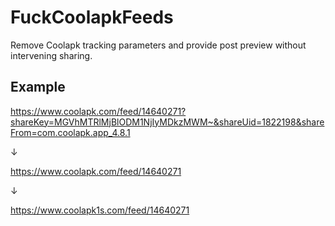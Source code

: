 # FuckCoolapkFeeds

Remove Coolapk tracking parameters and provide post preview without intervening sharing.

## Example

https://www.coolapk.com/feed/14640271?shareKey=MGVhMTRlMjBlODM1NjIyMDkzMWM~&shareUid=1822198&shareFrom=com.coolapk.app_4.8.1

↓

https://www.coolapk.com/feed/14640271

↓

https://www.coolapk1s.com/feed/14640271
